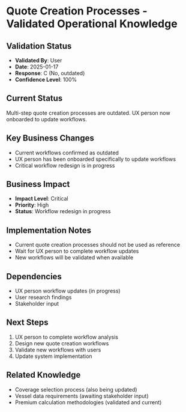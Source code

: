 # Quote Creation Processes - Validated Operational Knowledge

## Validation Status
- **Validated By**: User
- **Date**: 2025-01-17
- **Response**: C (No, outdated)
- **Confidence Level**: 100%

## Current Status
Multi-step quote creation processes are outdated. UX person now onboarded to update workflows.

## Key Business Changes
- Current workflows confirmed as outdated
- UX person has been onboarded specifically to update workflows
- Critical workflow redesign is in progress

## Business Impact
- **Impact Level**: Critical
- **Priority**: High
- **Status**: Workflow redesign in progress

## Implementation Notes
- Current quote creation processes should not be used as reference
- Wait for UX person to complete workflow updates
- New workflows will be validated when available

## Dependencies
- UX person workflow updates (in progress)
- User research findings
- Stakeholder input

## Next Steps
1. UX person to complete workflow analysis
2. Design new quote creation workflows
3. Validate new workflows with users
4. Update system implementation

## Related Knowledge
- Coverage selection process (also being updated)
- Vessel data requirements (awaiting stakeholder input)
- Premium calculation methodologies (validated and current)